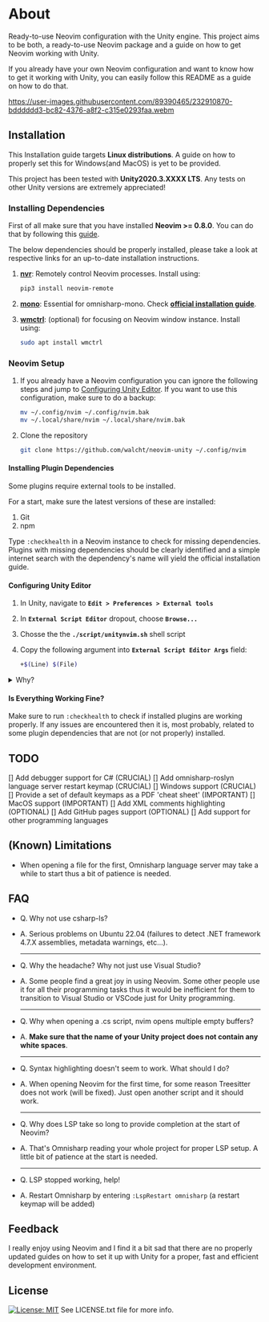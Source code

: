 # About

Ready-to-use Neovim configuration with the Unity engine. This project aims to be
both, a ready-to-use Neovim package and a guide on how to get Neovim
working with Unity.

If you already have your own Neovim configuration and want to know how to get
it working with Unity, you can easily follow this README as a guide on how to
do that.

<https://user-images.githubusercontent.com/89390465/232910870-bdddddd3-bc82-4376-a8f2-c315e0293faa.webm>

## Installation

This Installation guide targets __Linux distributions__. A guide on how to
properly set this for Windows(and MacOS) is yet to be provided.

This project has been tested with __Unity2020.3.XXXX LTS__. Any tests on other
Unity versions are extremely appreciated!

### Installing Dependencies

First of all make sure that you have installed __Neovim >= 0.8.0__. You can do
that by following this [guide][neovim_installation].

The below dependencies should be properly installed, please take a look at
respective links for an up-to-date installation instructions.

1. __[nvr][nvr_repo]__: Remotely control Neovim processes. Install using:

    ```bash
    pip3 install neovim-remote
    ```

1. __[mono][mono_installation]__: Essential for omnisharp-mono.
Check __[official installation guide][mono_installation]__.

1. __[wmctrl][wmctrl_installation]__: (optional) for focusing on Neovim
window instance. Install using:

    ```bash
    sudo apt install wmctrl
    ```

### Neovim Setup

1. If you already have a Neovim configuration you can ignore the following
steps and jump to [Configuring Unity Editor](#configuring-unity-editor).
If you want to use this configuration, make sure to do a backup:

    ```bash
    mv ~/.config/nvim ~/.config/nvim.bak
    mv ~/.local/share/nvim ~/.local/share/nvim.bak
    ```

1. Clone the repository

    ```bash
    git clone https://github.com/walcht/neovim-unity ~/.config/nvim
    ```

#### Installing Plugin Dependencies

Some plugins require external tools to be installed.

For a start, make sure the latest versions of these are installed:

1. Git
1. npm

Type ```:checkhealth``` in a Neovim instance to check for missing dependencies.
Plugins with missing dependencies should be clearly identified and a simple
internet search with the dependency's name will yield the official installation
guide.

#### Configuring Unity Editor

1. In Unity, navigate to __```Edit > Preferences > External tools```__
2. In __```External Script Editor```__ dropout, choose __```Browse...```__
3. Chosse the the __```./script/unitynvim.sh```__ shell script
4. Copy the following argument into __```External Script Editor Args```__ field:

    ```bash
    +$(Line) $(File)
    ```

<details><summary>Why?</summary><br>
Usually when clicking on an error message in Unity's console, it directs
you towards the __file__ and the __position__ of the cause of that error.
To do that, Unity has to instantiate an editor server instance and provide it
with the file name, line and column. Now when opening another file, the same
editor server instance is used and the newly opened file will just appear
as a tab in the perviously instantiated editor server instance.
</details>

#### Is Everything Working Fine?

Make sure to run ```:checkhealth``` to check if installed plugins are working properly.
If any issues are encountered then it is, most probably, related to some plugin
dependencies that are not (or not properly) installed.

## TODO
[] Add debugger support for C# (CRUCIAL)
[] Add omnisharp-roslyn language server restart keymap (CRUCIAL)
[] Windows support (CRUCIAL)
[] Provide a set of default keymaps as a PDF 'cheat sheet' (IMPORTANT)
[] MacOS support (IMPORTANT)
[] Add XML comments highlighting (OPTIONAL)
[] Add GitHub pages support (OPTIONAL)
[] Add support for other programming languages

## (Known) Limitations

+ When opening a file for the first, Omnisharp language server may take a while
to start thus a bit of patience is needed.

## FAQ

+ Q. Why not use csharp-ls?
+ A. Serious problems on Ubuntu 22.04 (failures to detect .NET framework 4.7.X
assemblies, metadata warnings, etc...).

    ---

+ Q. Why the headache? Why not just use Visual Studio?
+ A. Some people find a great joy in using Neovim. Some other people use it for
all their programming tasks thus it would be inefficient for them to transition
to Visual Studio or VSCode just for Unity programming.

    ---

+ Q. Why when opening a .cs script, nvim opens multiple empty buffers?
+ A. __Make sure that the name of your Unity project does not contain any white
spaces__.

    ---

+ Q. Syntax highlighting doesn't seem to work. What should I do?
+ A. When opening Neovim for the first time, for some reason Treesitter does
not work (will be fixed). Just open another script and it should work.

    ---

+ Q. Why does LSP take so long to provide completion at the start of Neovim?
+ A. That's Omnisharp reading your whole project for proper LSP setup. A little
bit of patience at the start is needed.

    ---

+ Q. LSP stopped working, help!
+ A. Restart Omnisharp by entering ```:LspRestart omnisharp``` (a restart keymap
will be added)

## Feedback

I really enjoy using Neovim and I find it a bit sad that there are no
properly updated guides on how to set it up with Unity for a proper, fast
and efficient development environment.

## License

[![License: MIT](https://img.shields.io/badge/License-MIT-yellow.svg)](https://opensource.org/licenses/MIT)
See LICENSE.txt file for more info.

[neovim_installation]: https://github.com/neovim/neovim/tags
[nvr_repo]: https://github.com/mhinz/neovim-remote
[mono_installation]: https://www.mono-project.com/download/stable/
[wmctrl_installation]: https://linux.die.net/man/1/wmctrl
